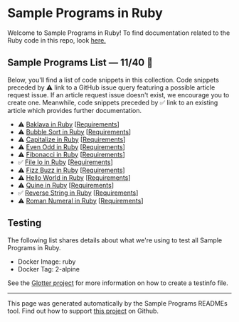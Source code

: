 # Sample Programs in Ruby

Welcome to Sample Programs in Ruby! To find documentation related to the Ruby code in this repo, look [here.](https://sample-programs.therenegadecoder.com/languages/ruby)

## Sample Programs List — 11/40 :thinking:

Below, you'll find a list of code snippets in this collection. Code snippets preceded by :warning: link to a GitHub issue query featuring a possible article request issue. If an article request issue doesn't exist, we encourage you to create one. Meanwhile, code snippets preceded by :white_check_mark: link to an existing article which provides further documentation.

- :warning: [Baklava in Ruby](https://github.com//TheRenegadeCoder/sample-programs-website/issues?utf8=%E2%9C%93&q=is%3Aissue+is%3Aopen+baklava+ruby) [[Requirements](https://sample-programs.therenegadecoder.com/projects/baklava)]
- :warning: [Bubble Sort in Ruby](https://github.com//TheRenegadeCoder/sample-programs-website/issues?utf8=%E2%9C%93&q=is%3Aissue+is%3Aopen+bubble+sort+ruby) [[Requirements](https://sample-programs.therenegadecoder.com/projects/bubble-sort)]
- :warning: [Capitalize in Ruby](https://github.com//TheRenegadeCoder/sample-programs-website/issues?utf8=%E2%9C%93&q=is%3Aissue+is%3Aopen+capitalize+ruby) [[Requirements](https://sample-programs.therenegadecoder.com/projects/capitalize)]
- :warning: [Even Odd in Ruby](https://github.com//TheRenegadeCoder/sample-programs-website/issues?utf8=%E2%9C%93&q=is%3Aissue+is%3Aopen+even+odd+ruby) [[Requirements](https://sample-programs.therenegadecoder.com/projects/even-odd)]
- :warning: [Fibonacci in Ruby](https://github.com//TheRenegadeCoder/sample-programs-website/issues?utf8=%E2%9C%93&q=is%3Aissue+is%3Aopen+fibonacci+ruby) [[Requirements](https://sample-programs.therenegadecoder.com/projects/fibonacci)]
- :white_check_mark: [File Io in Ruby](https://sample-programs.therenegadecoder.com/projects/file-io/ruby) [[Requirements](https://sample-programs.therenegadecoder.com/projects/file-io)]
- :warning: [Fizz Buzz in Ruby](https://github.com//TheRenegadeCoder/sample-programs-website/issues?utf8=%E2%9C%93&q=is%3Aissue+is%3Aopen+fizz+buzz+ruby) [[Requirements](https://sample-programs.therenegadecoder.com/projects/fizz-buzz)]
- :warning: [Hello World in Ruby](https://github.com//TheRenegadeCoder/sample-programs-website/issues?utf8=%E2%9C%93&q=is%3Aissue+is%3Aopen+hello+world+ruby) [[Requirements](https://sample-programs.therenegadecoder.com/projects/hello-world)]
- :warning: [Quine in Ruby](https://github.com//TheRenegadeCoder/sample-programs-website/issues?utf8=%E2%9C%93&q=is%3Aissue+is%3Aopen+quine+ruby) [[Requirements](https://sample-programs.therenegadecoder.com/projects/quine)]
- :white_check_mark: [Reverse String in Ruby](https://sample-programs.therenegadecoder.com/projects/reverse-string/ruby) [[Requirements](https://sample-programs.therenegadecoder.com/projects/reverse-string)]
- :warning: [Roman Numeral in Ruby](https://github.com//TheRenegadeCoder/sample-programs-website/issues?utf8=%E2%9C%93&q=is%3Aissue+is%3Aopen+roman+numeral+ruby) [[Requirements](https://sample-programs.therenegadecoder.com/projects/roman-numeral)]

## Testing

The following list shares details about what we're using to test all Sample Programs in Ruby.

- Docker Image: ruby
- Docker Tag: 2-alpine

See the [Glotter project](https://github.com/auroq/glotter) for more information on how to create a testinfo file.

---

This page was generated automatically by the Sample Programs READMEs tool. Find out how to support [this project](https://github.com/TheRenegadeCoder/sample-programs-readmes) on Github.